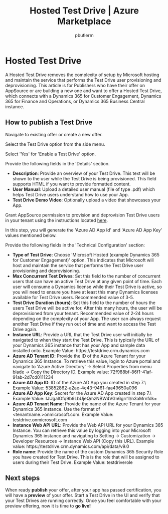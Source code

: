 ﻿---
title: Hosted Test Drive | Azure Marketplace
description: How to setup an maintain a Marketplace Hosted Test Drive
services: Azure, Marketplace, Cloud Partner Portal, 
author: pbutlerm
manager: Ricardo.Villalobos  
ms.service: marketplace
ms.topic: conceptual
ms.date: 09/13/2018
ms.author: pabutler
---

# Hosted Test Drive

A Hosted Test Drive removes the complexity of setup by Microsoft hosting and maintain the service that performs the Test Drive user provisioning and deprovisioning. This article is for Publishers who have their offer on AppSource or are building a new one and want to offer a Hosted Test Drive, which connects with a Dynamics 365 for Customer Engagement, Dynamics 365 for Finance and Operations, or Dynamics 365 Business Central instance.

## How to publish a Test Drive

Navigate to existing offer or create a new offer.

Select the Test Drive option from the side menu.

Select \'Yes\' for \'Enable a Test Drive\' option.

Provide the following fields in the \'Details\' section.

- **Description**: Provide an overview of your Test Drive. This text will be shown to the user while the Test Drive is being provisioned. This field supports HTML if you want to provide formatted content.
- **User Manual**: Upload a detailed user manual (file of type .pdf) which helps Test Drive users understand how to use your App.
- **Test Drive Demo Video**: Optionally upload a video that showcases your App.

Grant AppSource permission to provision and deprovision Test Drive users in your tenant using the instructions located [here](https://github.com/Microsoft/AppSource/blob/patch-1/Microsoft%20Hosted%20Test%20Drive/Setup-your-Azure-subscription-for-Dynamics365-Microsoft-Hosted-Test-Drives.md).

In this step, you will generate the \'Azure AD App Id\' and \'Azure AD App Key\' values mentioned below.

Provide the following fields in the \'Technical Configuration\' section:

- **Type of Test Drive**: Choose \'Microsoft Hosted (example Dynamics 365 for Customer Engagement)' option. This indicates that Microsoft will host and maintain the service that performs the Test Drive user
    provisioning and deprovisioning.
- **Max Concurrent Test Drives**: Set this field to the number of concurrent users that can have an active Test Drive at any given point of time. Each user will consume a Dynamics license while their Test Drive is active, so you will need to ensure you have at least this many Dynamics licenses available for Test
    Drive users. Recommended value of 3-5.
- **Test Drive Duration (hours)**: Set this field to the number of hours the users Test Drive will be active for. After this many hours, the user will be deprovisioned from your tenant. Recommended
    value of 2-24 hours depending on the complexity of your App. The user can always request another Test Drive if they run out of time and want to access the Test Drive again.
- **Instance URL**: Provide a URL that the Test Drive user will initially be navigated to when they start the Test Drive. This is typically the URL of your Dynamics 365 instance that has your App and sample data installed onto. Example Value: https:\//testdrive.crm.dynamics.com
- **Azure AD Tenant ID**: Provide the ID of the Azure Tenant for your Dynamics 365 Instance. To retrieve this value, login to Azure portal and navigate to \'Azure Active Directory\' -\> Select Properties
    from menu blade -\> Copy the Directory ID. Example value: 72f988bf-86f1-41af-91ab-2d7cd0111234
- **Azure AD App ID**: ID of the Azure AD App you created in step 7.\ Example Value: 53852862-a2ae-4e43-9461-faa49650a096
- **Azure AD App Key**: Secret for the Azure AD App created in step 7.\ Example Value: IJUgaIOfq9b9LbUjeQmzNBW4VGn6grr1l/n3aMrnfdk=
- **Azure AD Tenant Name**: Provide the name of the Azure Tenant for your Dynamics 365 Instance. Use the format of \<tenantname.\>onmicrosoft.com. Example Value: testdrive.onmicrosoft.com
- **Instance Web API URL**: Provide the Web API URL for your Dynamics 365 Instance. You can retrieve this value by logging into your Microsoft Dynamics 365 instance and navigating to Setting -\> Customization -\> Developer Resources -\> Instance Web API (Copy this URL). Example value:  https:\//testdrive.crm.dynamics.com/api/data/v9.0 
- **Role name**: Provide the name of the custom Dynamics 365 Security Role you have created for Test Drive. This is the role that will be assigned to users during their Test Drive. Example Value: testdriverole

## Next steps

When ready **publish** your offer, after your app has passed certification, you will have a **preview** of your offer. Start a Test Drive in the UI and verify that your Test Drives are running correctly. Once you feel comfortable with your preview offering, now it is time to **go live!**
